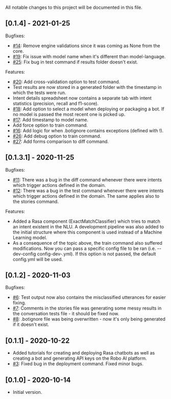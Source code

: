 
All notable changes to this project will be documented in this file.

## [0.1.4] - 2021-01-25

Bugfixes:
* [#14](https://github.com/robo-ai/roboai-python-cli/issues/14): Remove engine validations since it was coming as None from the core.
* [#19](https://github.com/robo-ai/roboai-python-cli/issues/19): Fix issue with model name when it's different than model-language.
* [#25](https://github.com/robo-ai/roboai-python-cli/issues/25): Fix bug in test command if results folder doesn't exist.

Features:
* [#20](https://github.com/robo-ai/roboai-python-cli/issues/20): Add cross-validation option to test command.
* Test results are now stored in a generated folder with the timestamp in which the tests were run.
* Intent details spreadsheet now contains a separate tab with intent statistics (precision, recall and f1-score).
* [#18](https://github.com/robo-ai/roboai-python-cli/issues/18): Add option to select a model when deploying or packaging a bot. If no model is passed the most recent one is picked up.
* [#17](https://github.com/robo-ai/roboai-python-cli/issues/17): Add timestamp to model name.
* Add force option to train command.
* [#16](https://github.com/robo-ai/roboai-python-cli/issues/16): Add logic for when .botignore contains exceptions (defined with !).
* [#26](https://github.com/robo-ai/roboai-python-cli/issues/26): Add debug option to train command.
* [#27](https://github.com/robo-ai/roboai-python-cli/issues/27): Add forms comparison to diff command.

## [0.1.3.1] - 2020-11-25

Bugfixes:
* [#11](https://github.com/robo-ai/roboai-python-cli/issues/11): There was a bug in the diff command whenever there were intents which trigger actions defined in the domain.
* [#12](https://github.com/robo-ai/roboai-python-cli/issues/12): There was a bug in the test command whenever there were intents which trigger actions defined in the domain. The same applies also to the stories command.

Features:
* Added a Rasa component (ExactMatchClassifier) which tries to match an intent existent in the NLU. A development pipeline was also added to the initial structure where this component is used instead of a Machine Learning model.
* As a consequence of the topic above, the train command also suffered modifications. Now you can pass a specific config file to be ran (i.e. --dev-config config-dev-.yml). If this option is not passed, the default config.yml will be used.

## [0.1.2] - 2020-11-03

Bugfixes: 
* [#6](https://github.com/robo-ai/roboai-python-cli/issues/8): Test output now also contains the misclassified utterances for easier fixing.
* [#7](https://github.com/robo-ai/roboai-python-cli/issues/7): Comments in the stories file was generating some messy results in the conversation tests file - it should be fixed now.
* [#8](https://github.com/robo-ai/roboai-python-cli/issues/6): .botignore file was being overwritten - now it's only being generated if it doesn't exist.

## [0.1.1] - 2020-10-22

* Added tutorials for creating and deploying Rasa chatbots as well as creating a bot and generating API keys on the Robo AI platform.
* [#3](https://github.com/robo-ai/roboai-python-cli/issues/3): Fixed bug in the deployment command. Fixed minor bugs.

## [0.1.0] - 2020-10-14

* Initial version.
